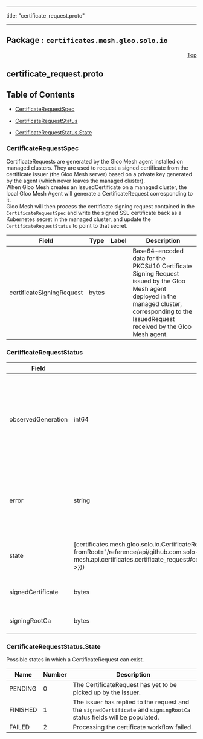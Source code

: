 
---

title: "certificate_request.proto"

---

## Package : `certificates.mesh.gloo.solo.io`



<a name="top"></a>

<a name="API Reference for certificate_request.proto"></a>
<p align="right"><a href="#top">Top</a></p>

## certificate_request.proto


## Table of Contents
  - [CertificateRequestSpec](#certificates.mesh.gloo.solo.io.CertificateRequestSpec)
  - [CertificateRequestStatus](#certificates.mesh.gloo.solo.io.CertificateRequestStatus)

  - [CertificateRequestStatus.State](#certificates.mesh.gloo.solo.io.CertificateRequestStatus.State)






<a name="certificates.mesh.gloo.solo.io.CertificateRequestSpec"></a>

### CertificateRequestSpec
CertificateRequests are generated by the Gloo Mesh agent installed on managed clusters. They are used to request a signed certificate from the certificate issuer (the Gloo Mesh server) based on a private key generated by the agent (which never leaves the managed cluster).<br>When Gloo Mesh creates an IssuedCertificate on a managed cluster, the local Gloo Mesh Agent will generate a CertificateRequest corresponding to it.<br>Gloo Mesh will then process the certificate signing request contained in the `CertificateRequestSpec` and write the signed SSL certificate back as a Kubernetes secret in the managed cluster, and update the `CertificateRequestStatus` to point to that secret.


| Field | Type | Label | Description |
| ----- | ---- | ----- | ----------- |
| certificateSigningRequest | bytes |  | Base64-encoded data for the PKCS#10 Certificate Signing Request issued by the Gloo Mesh agent deployed in the managed cluster, corresponding to the IssuedRequest received by the Gloo Mesh agent. |
  





<a name="certificates.mesh.gloo.solo.io.CertificateRequestStatus"></a>

### CertificateRequestStatus



| Field | Type | Label | Description |
| ----- | ---- | ----- | ----------- |
| observedGeneration | int64 |  | The most recent generation observed in the the CertificateRequest metadata. If the `observedGeneration` does not match `metadata.generation`, the issuer has not processed the most recent version of this request. |
  | error | string |  | Any error observed which prevented the CertificateRequest from being processed. If the error is empty, the request has been processed successfully |
  | state | [certificates.mesh.gloo.solo.io.CertificateRequestStatus.State]({{< versioned_link_path fromRoot="/reference/api/github.com.solo-io.gloo-mesh.api.certificates.certificate_request#certificates.mesh.gloo.solo.io.CertificateRequestStatus.State" >}}) |  | The current state of the CertificateRequest workflow reported by the issuer. |
  | signedCertificate | bytes |  | The signed intermediate certificate issued by the CA. |
  | signingRootCa | bytes |  | The root CA used by the issuer to sign the certificate. |
  




 <!-- end messages -->


<a name="certificates.mesh.gloo.solo.io.CertificateRequestStatus.State"></a>

### CertificateRequestStatus.State
Possible states in which a CertificateRequest can exist.

| Name | Number | Description |
| ---- | ------ | ----------- |
| PENDING | 0 | The CertificateRequest has yet to be picked up by the issuer. |
| FINISHED | 1 | The issuer has replied to the request and the `signedCertificate` and `signingRootCa` status fields will be populated. |
| FAILED | 2 | Processing the certificate workflow failed. |


 <!-- end enums -->

 <!-- end HasExtensions -->

 <!-- end services -->

